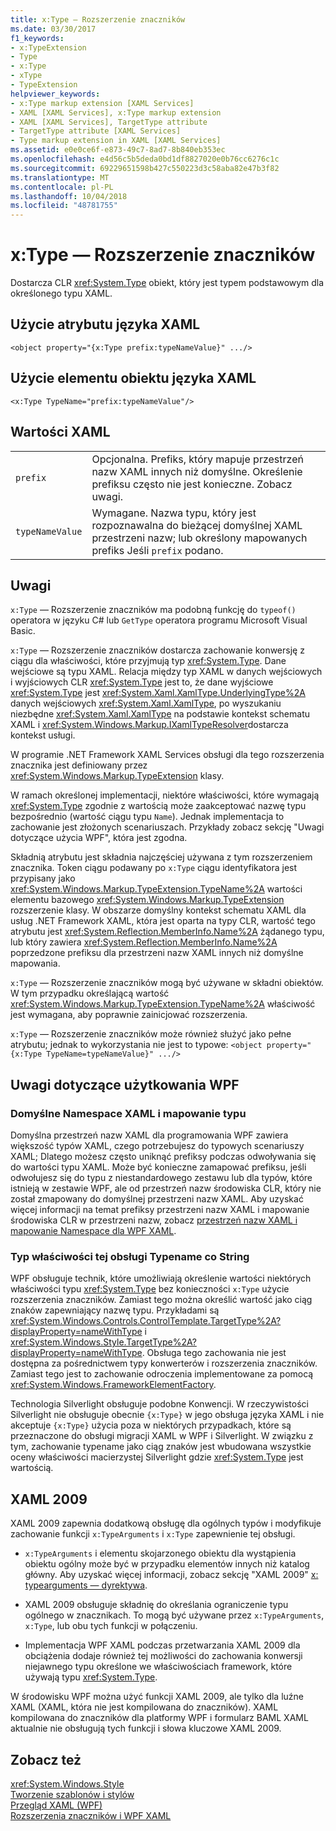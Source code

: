```yaml
---
title: x:Type — Rozszerzenie znaczników
ms.date: 03/30/2017
f1_keywords:
- x:TypeExtension
- Type
- x:Type
- xType
- TypeExtension
helpviewer_keywords:
- x:Type markup extension [XAML Services]
- XAML [XAML Services], x:Type markup extension
- XAML [XAML Services], TargetType attribute
- TargetType attribute [XAML Services]
- Type markup extension in XAML [XAML Services]
ms.assetid: e0e0ce6f-e873-49c7-8ad7-8b840eb353ec
ms.openlocfilehash: e4d56c5b5deda0bd1df8827020e0b76cc6276c1c
ms.sourcegitcommit: 69229651598b427c550223d3c58aba82e47b3f82
ms.translationtype: MT
ms.contentlocale: pl-PL
ms.lasthandoff: 10/04/2018
ms.locfileid: "48781755"
---
```

# <a name="xtype-markup-extension"></a>x:Type — Rozszerzenie znaczników
Dostarcza CLR <xref:System.Type> obiekt, który jest typem podstawowym dla określonego typu XAML.  
  
## <a name="xaml-attribute-usage"></a>Użycie atrybutu języka XAML  
  
```xaml  
<object property="{x:Type prefix:typeNameValue}" .../>  
```  
  
## <a name="xaml-object-element-usage"></a>Użycie elementu obiektu języka XAML  
  
```xaml  
<x:Type TypeName="prefix:typeNameValue"/>  
```  
  
## <a name="xaml-values"></a>Wartości XAML  
  
|||  
|-|-|  
|`prefix`|Opcjonalna. Prefiks, który mapuje przestrzeń nazw XAML innych niż domyślne. Określenie prefiksu często nie jest konieczne. Zobacz uwagi.|  
|`typeNameValue`|Wymagane. Nazwa typu, który jest rozpoznawalna do bieżącej domyślnej XAML przestrzeni nazw; lub określony mapowanych prefiks Jeśli `prefix` podano.|  
  
## <a name="remarks"></a>Uwagi  
 `x:Type` — Rozszerzenie znaczników ma podobną funkcję do `typeof()` operatora w języku C# lub `GetType` operatora programu Microsoft Visual Basic.  
  
 `x:Type` — Rozszerzenie znaczników dostarcza zachowanie konwersję z ciągu dla właściwości, które przyjmują typ <xref:System.Type>. Dane wejściowe są typu XAML. Relacja między typ XAML w danych wejściowych i wyjściowych CLR <xref:System.Type> jest to, że dane wyjściowe <xref:System.Type> jest <xref:System.Xaml.XamlType.UnderlyingType%2A> danych wejściowych <xref:System.Xaml.XamlType>, po wyszukaniu niezbędne <xref:System.Xaml.XamlType> na podstawie kontekst schematu XAML i <xref:System.Windows.Markup.IXamlTypeResolver>dostarcza kontekst usługi.  
  
 W programie .NET Framework XAML Services obsługi dla tego rozszerzenia znacznika jest definiowany przez <xref:System.Windows.Markup.TypeExtension> klasy.  
  
 W ramach określonej implementacji, niektóre właściwości, które wymagają <xref:System.Type> zgodnie z wartością może zaakceptować nazwę typu bezpośrednio (wartość ciągu typu `Name`). Jednak implementacja to zachowanie jest złożonych scenariuszach. Przykłady zobacz sekcję "Uwagi dotyczące użycia WPF", która jest zgodna.  
  
 Składnią atrybutu jest składnia najczęściej używana z tym rozszerzeniem znacznika. Token ciągu podawany po `x:Type` ciągu identyfikatora jest przypisany jako <xref:System.Windows.Markup.TypeExtension.TypeName%2A> wartości elementu bazowego <xref:System.Windows.Markup.TypeExtension> rozszerzenie klasy. W obszarze domyślny kontekst schematu XAML dla usług .NET Framework XAML, która jest oparta na typy CLR, wartość tego atrybutu jest <xref:System.Reflection.MemberInfo.Name%2A> żądanego typu, lub który zawiera <xref:System.Reflection.MemberInfo.Name%2A> poprzedzone prefiksu dla przestrzeni nazw XAML innych niż domyślne mapowania.  
  
 `x:Type` — Rozszerzenie znaczników mogą być używane w składni obiektów. W tym przypadku określającą wartość <xref:System.Windows.Markup.TypeExtension.TypeName%2A> właściwość jest wymagana, aby poprawnie zainicjować rozszerzenia.  
  
 `x:Type` — Rozszerzenie znaczników może również służyć jako pełne atrybutu; jednak to wykorzystania nie jest to typowe: `<object property="{x:Type TypeName=typeNameValue}" .../>`  
  
## <a name="wpf-usage-notes"></a>Uwagi dotyczące użytkowania WPF  
  
### <a name="default-xaml-namespace-and-type-mapping"></a>Domyślne Namespace XAML i mapowanie typu  
 Domyślna przestrzeń nazw XAML dla programowania WPF zawiera większość typów XAML, czego potrzebujesz do typowych scenariuszy XAML; Dlatego możesz często uniknąć prefiksy podczas odwoływania się do wartości typu XAML. Może być konieczne zamapować prefiksu, jeśli odwołujesz się do typu z niestandardowego zestawu lub dla typów, które istnieją w zestawie WPF, ale od przestrzeń nazw środowiska CLR, który nie został zmapowany do domyślnej przestrzeni nazw XAML. Aby uzyskać więcej informacji na temat prefiksy przestrzeni nazw XAML i mapowanie środowiska CLR w przestrzeni nazw, zobacz [przestrzeń nazw XAML i mapowanie Namespace dla WPF XAML](../../../docs/framework/wpf/advanced/xaml-namespaces-and-namespace-mapping-for-wpf-xaml.md).  
  
### <a name="type-properties-that-support-typename-as-string"></a>Typ właściwości tej obsługi Typename co String  
 WPF obsługuje technik, które umożliwiają określenie wartości niektórych właściwości typu <xref:System.Type> bez konieczności `x:Type` użycie rozszerzenia znaczników. Zamiast tego można określić wartość jako ciąg znaków zapewniający nazwę typu. Przykładami są <xref:System.Windows.Controls.ControlTemplate.TargetType%2A?displayProperty=nameWithType> i <xref:System.Windows.Style.TargetType%2A?displayProperty=nameWithType>. Obsługa tego zachowania nie jest dostępna za pośrednictwem typy konwerterów i rozszerzenia znaczników. Zamiast tego jest to zachowanie odroczenia implementowane za pomocą <xref:System.Windows.FrameworkElementFactory>.  
  
 Technologia Silverlight obsługuje podobne Konwencji. W rzeczywistości Silverlight nie obsługuje obecnie `{x:Type}` w jego obsługa języka XAML i nie akceptuje `{x:Type}` użycia poza w niektórych przypadkach, które są przeznaczone do obsługi migracji XAML w WPF i Silverlight. W związku z tym, zachowanie typename jako ciąg znaków jest wbudowana wszystkie oceny właściwości macierzystej Silverlight gdzie <xref:System.Type> jest wartością.  
  
## <a name="xaml-2009"></a>XAML 2009  
 XAML 2009 zapewnia dodatkową obsługę dla ogólnych typów i modyfikuje zachowanie funkcji `x:TypeArguments` i `x:Type` zapewnienie tej obsługi.  
  
-   `x:TypeArguments` i elementu skojarzonego obiektu dla wystąpienia obiektu ogólny może być w przypadku elementów innych niż katalog główny. Aby uzyskać więcej informacji, zobacz sekcję "XAML 2009" [x: typearguments — dyrektywa](../../../docs/framework/xaml-services/x-typearguments-directive.md).  
  
-   XAML 2009 obsługuje składnię do określania ograniczenie typu ogólnego w znacznikach. To mogą być używane przez `x:TypeArguments`, `x:Type`, lub obu tych funkcji w połączeniu.  
  
-   Implementacja WPF XAML podczas przetwarzania XAML 2009 dla obciążenia dodaje również tej możliwości do zachowania konwersji niejawnego typu określone we właściwościach framework, które używają typu <xref:System.Type>.  
  
 W środowisku WPF można użyć funkcji XAML 2009, ale tylko dla luźne XAML (XAML, która nie jest kompilowana do znaczników). XAML kompilowana do znaczników dla platformy WPF i formularz BAML XAML aktualnie nie obsługują tych funkcji i słowa kluczowe XAML 2009.  
  
## <a name="see-also"></a>Zobacz też  
 <xref:System.Windows.Style>  
 [Tworzenie szablonów i stylów](../../../docs/framework/wpf/controls/styling-and-templating.md)  
 [Przegląd XAML (WPF)](../../../docs/framework/wpf/advanced/xaml-overview-wpf.md)  
 [Rozszerzenia znaczników i WPF XAML](../../../docs/framework/wpf/advanced/markup-extensions-and-wpf-xaml.md)
